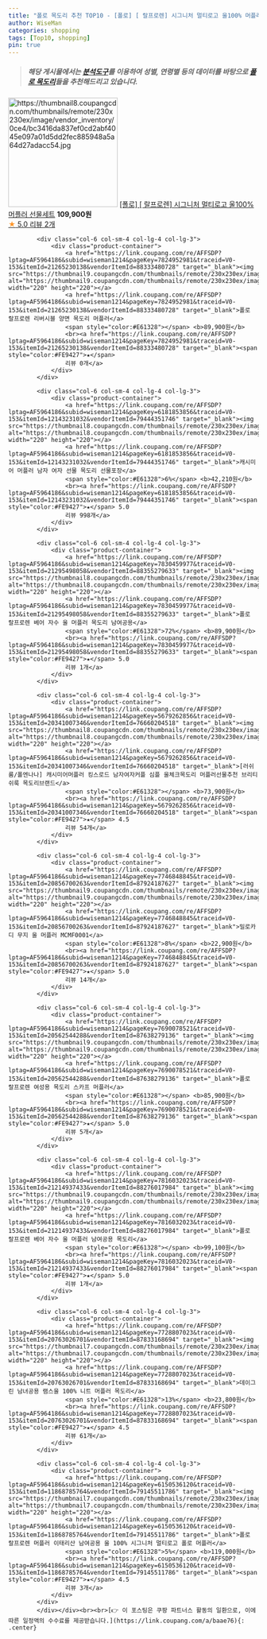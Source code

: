 ```yaml
---
title: "폴로 목도리 추천 TOP10 - [폴로] [ 랄프로렌] 시그니처 멀티로고 울100% 머플러 선물세트"
author: WiseMan
categories: shopping
tags: [Top10, shopping]
pin: true
---
```


> ##### 해당 게시물에서는 [**분석도구**](https://itemscout.io/)를 이용하여 **성별**, **연령별** 등의 데이터를 바탕으로 [**폴로 목도리**](https://link.coupang.com/a/baae76)들을 추천해드리고 있습니다.
<div class="container"><div class="row">
            <div class="col-6 col-sm-4 col-lg-4 col-lg-3">
                <div class="product-container">
                    <a href="https://link.coupang.com/re/AFFSDP?lptag=AF5964186&subid=wiseman1214&pageKey=6927809892&traceid=V0-153&itemId=16753202594&vendorItemId=87931877231" target="_blank"><img src="https://thumbnail8.coupangcdn.com/thumbnails/remote/230x230ex/image/vendor_inventory/0ce4/bc3416da837ef0cd2abf4045e097a01d5dd2fec885948a5a64d27adacc54.jpg" alt="https://thumbnail8.coupangcdn.com/thumbnails/remote/230x230ex/image/vendor_inventory/0ce4/bc3416da837ef0cd2abf4045e097a01d5dd2fec885948a5a64d27adacc54.jpg" width="220" height="220"></a>
                    <a href="https://link.coupang.com/re/AFFSDP?lptag=AF5964186&subid=wiseman1214&pageKey=6927809892&traceid=V0-153&itemId=16753202594&vendorItemId=87931877231" target="_blank">[폴로] [ 랄프로렌] 시그니처 멀티로고 울100% 머플러 선물세트</a>
                    <span style="color:#E61328"></span> <b>109,900원</b>
                    <br><a href="https://link.coupang.com/re/AFFSDP?lptag=AF5964186&subid=wiseman1214&pageKey=6927809892&traceid=V0-153&itemId=16753202594&vendorItemId=87931877231" target="_blank"><span style="color:#FE9427">★</span> 5.0
                    리뷰 2개</a>
                </div>
            </div>
            
            <div class="col-6 col-sm-4 col-lg-4 col-lg-3">
                <div class="product-container">
                    <a href="https://link.coupang.com/re/AFFSDP?lptag=AF5964186&subid=wiseman1214&pageKey=7824952981&traceid=V0-153&itemId=21265230138&vendorItemId=88333480728" target="_blank"><img src="https://thumbnail9.coupangcdn.com/thumbnails/remote/230x230ex/image/vendor_inventory/27c7/3a6c71944ecc9b33effd8f67fc2fbe28fa2c210ebbdf7b095131ebc16ba3.jpg" alt="https://thumbnail9.coupangcdn.com/thumbnails/remote/230x230ex/image/vendor_inventory/27c7/3a6c71944ecc9b33effd8f67fc2fbe28fa2c210ebbdf7b095131ebc16ba3.jpg" width="220" height="220"></a>
                    <a href="https://link.coupang.com/re/AFFSDP?lptag=AF5964186&subid=wiseman1214&pageKey=7824952981&traceid=V0-153&itemId=21265230138&vendorItemId=88333480728" target="_blank">폴로 랄프로렌 리버시블 양면 목도리 머플러</a>
                    <span style="color:#E61328"></span> <b>89,900원</b>
                    <br><a href="https://link.coupang.com/re/AFFSDP?lptag=AF5964186&subid=wiseman1214&pageKey=7824952981&traceid=V0-153&itemId=21265230138&vendorItemId=88333480728" target="_blank"><span style="color:#FE9427">★</span> 
                    리뷰 0개</a>
                </div>
            </div>
            
            <div class="col-6 col-sm-4 col-lg-4 col-lg-3">
                <div class="product-container">
                    <a href="https://link.coupang.com/re/AFFSDP?lptag=AF5964186&subid=wiseman1214&pageKey=6181853856&traceid=V0-153&itemId=12143231032&vendorItemId=79444351746" target="_blank"><img src="https://thumbnail8.coupangcdn.com/thumbnails/remote/230x230ex/image/vendor_inventory/3cd3/e473e6812b2b297266a72e3f6d2cc6cfb7cb653d5c454d544cde847abff7.jpg" alt="https://thumbnail8.coupangcdn.com/thumbnails/remote/230x230ex/image/vendor_inventory/3cd3/e473e6812b2b297266a72e3f6d2cc6cfb7cb653d5c454d544cde847abff7.jpg" width="220" height="220"></a>
                    <a href="https://link.coupang.com/re/AFFSDP?lptag=AF5964186&subid=wiseman1214&pageKey=6181853856&traceid=V0-153&itemId=12143231032&vendorItemId=79444351746" target="_blank">캐시미어 머플러 남자 여자 선물 목도리 선물포장</a>
                    <span style="color:#E61328">6%</span> <b>42,210원</b>
                    <br><a href="https://link.coupang.com/re/AFFSDP?lptag=AF5964186&subid=wiseman1214&pageKey=6181853856&traceid=V0-153&itemId=12143231032&vendorItemId=79444351746" target="_blank"><span style="color:#FE9427">★</span> 5.0
                    리뷰 998개</a>
                </div>
            </div>
            
            <div class="col-6 col-sm-4 col-lg-4 col-lg-3">
                <div class="product-container">
                    <a href="https://link.coupang.com/re/AFFSDP?lptag=AF5964186&subid=wiseman1214&pageKey=7830459977&traceid=V0-153&itemId=21295498058&vendorItemId=88355279633" target="_blank"><img src="https://thumbnail8.coupangcdn.com/thumbnails/remote/230x230ex/image/vendor_inventory/a4ef/6a06cc1e169d91693a57daa9fb88fdba6222de21d904f72e2334a5210f94.jpg" alt="https://thumbnail8.coupangcdn.com/thumbnails/remote/230x230ex/image/vendor_inventory/a4ef/6a06cc1e169d91693a57daa9fb88fdba6222de21d904f72e2334a5210f94.jpg" width="220" height="220"></a>
                    <a href="https://link.coupang.com/re/AFFSDP?lptag=AF5964186&subid=wiseman1214&pageKey=7830459977&traceid=V0-153&itemId=21295498058&vendorItemId=88355279633" target="_blank">폴로 랄프로렌 베어 자수 울 머플러 목도리 남여공용</a>
                    <span style="color:#E61328">72%</span> <b>89,900원</b>
                    <br><a href="https://link.coupang.com/re/AFFSDP?lptag=AF5964186&subid=wiseman1214&pageKey=7830459977&traceid=V0-153&itemId=21295498058&vendorItemId=88355279633" target="_blank"><span style="color:#FE9427">★</span> 5.0
                    리뷰 1개</a>
                </div>
            </div>
            
            <div class="col-6 col-sm-4 col-lg-4 col-lg-3">
                <div class="product-container">
                    <a href="https://link.coupang.com/re/AFFSDP?lptag=AF5964186&subid=wiseman1214&pageKey=5679262856&traceid=V0-153&itemId=20341007346&vendorItemId=76660204518" target="_blank"><img src="https://thumbnail8.coupangcdn.com/thumbnails/remote/230x230ex/image/vendor_inventory/3bc2/be65137a91c1cee2a5d95cc10cfcda41a2ca08422eb96ee3c699afba8fcd.png" alt="https://thumbnail8.coupangcdn.com/thumbnails/remote/230x230ex/image/vendor_inventory/3bc2/be65137a91c1cee2a5d95cc10cfcda41a2ca08422eb96ee3c699afba8fcd.png" width="220" height="220"></a>
                    <a href="https://link.coupang.com/re/AFFSDP?lptag=AF5964186&subid=wiseman1214&pageKey=5679262856&traceid=V0-153&itemId=20341007346&vendorItemId=76660204518" target="_blank">[러쉬룸/폴엔나나] 캐시미어머플러 킹스로드 남자여자커플 심플 울체크목도리 머플러선물추천 브리티쉬룩 목도리브랜드</a>
                    <span style="color:#E61328"></span> <b>73,900원</b>
                    <br><a href="https://link.coupang.com/re/AFFSDP?lptag=AF5964186&subid=wiseman1214&pageKey=5679262856&traceid=V0-153&itemId=20341007346&vendorItemId=76660204518" target="_blank"><span style="color:#FE9427">★</span> 4.5
                    리뷰 54개</a>
                </div>
            </div>
            
            <div class="col-6 col-sm-4 col-lg-4 col-lg-3">
                <div class="product-container">
                    <a href="https://link.coupang.com/re/AFFSDP?lptag=AF5964186&subid=wiseman1214&pageKey=7746848845&traceid=V0-153&itemId=20856700263&vendorItemId=87924187627" target="_blank"><img src="https://thumbnail9.coupangcdn.com/thumbnails/remote/230x230ex/image/rs_quotation_api/oqq4g1cg/b69f62748dee4ce7bdbfc3e74a06d9cf.jpg" alt="https://thumbnail9.coupangcdn.com/thumbnails/remote/230x230ex/image/rs_quotation_api/oqq4g1cg/b69f62748dee4ce7bdbfc3e74a06d9cf.jpg" width="220" height="220"></a>
                    <a href="https://link.coupang.com/re/AFFSDP?lptag=AF5964186&subid=wiseman1214&pageKey=7746848845&traceid=V0-153&itemId=20856700263&vendorItemId=87924187627" target="_blank">밀로카디 무지 울 머플러 MCMF0001</a>
                    <span style="color:#E61328">8%</span> <b>22,900원</b>
                    <br><a href="https://link.coupang.com/re/AFFSDP?lptag=AF5964186&subid=wiseman1214&pageKey=7746848845&traceid=V0-153&itemId=20856700263&vendorItemId=87924187627" target="_blank"><span style="color:#FE9427">★</span> 5.0
                    리뷰 14개</a>
                </div>
            </div>
            
            <div class="col-6 col-sm-4 col-lg-4 col-lg-3">
                <div class="product-container">
                    <a href="https://link.coupang.com/re/AFFSDP?lptag=AF5964186&subid=wiseman1214&pageKey=7690078521&traceid=V0-153&itemId=20562544288&vendorItemId=87638279136" target="_blank"><img src="https://thumbnail9.coupangcdn.com/thumbnails/remote/230x230ex/image/vendor_inventory/c6d7/31ac6559906fceea3bbb0a7c712ed37479b33d563f0c3cc0b647157788a0.jpg" alt="https://thumbnail9.coupangcdn.com/thumbnails/remote/230x230ex/image/vendor_inventory/c6d7/31ac6559906fceea3bbb0a7c712ed37479b33d563f0c3cc0b647157788a0.jpg" width="220" height="220"></a>
                    <a href="https://link.coupang.com/re/AFFSDP?lptag=AF5964186&subid=wiseman1214&pageKey=7690078521&traceid=V0-153&itemId=20562544288&vendorItemId=87638279136" target="_blank">폴로 랄프로렌 여성용 목도리 스카프 머플러</a>
                    <span style="color:#E61328"></span> <b>85,900원</b>
                    <br><a href="https://link.coupang.com/re/AFFSDP?lptag=AF5964186&subid=wiseman1214&pageKey=7690078521&traceid=V0-153&itemId=20562544288&vendorItemId=87638279136" target="_blank"><span style="color:#FE9427">★</span> 5.0
                    리뷰 5개</a>
                </div>
            </div>
            
            <div class="col-6 col-sm-4 col-lg-4 col-lg-3">
                <div class="product-container">
                    <a href="https://link.coupang.com/re/AFFSDP?lptag=AF5964186&subid=wiseman1214&pageKey=7816032023&traceid=V0-153&itemId=21214937433&vendorItemId=88276017984" target="_blank"><img src="https://thumbnail9.coupangcdn.com/thumbnails/remote/230x230ex/image/vendor_inventory/eb99/648ccc0cc8e27d8e684f777081500842211227b927b8ac1615225a6e2e90.png" alt="https://thumbnail9.coupangcdn.com/thumbnails/remote/230x230ex/image/vendor_inventory/eb99/648ccc0cc8e27d8e684f777081500842211227b927b8ac1615225a6e2e90.png" width="220" height="220"></a>
                    <a href="https://link.coupang.com/re/AFFSDP?lptag=AF5964186&subid=wiseman1214&pageKey=7816032023&traceid=V0-153&itemId=21214937433&vendorItemId=88276017984" target="_blank">폴로 랄프로렌 베어 자수 울 머플러 남여공용 목도리</a>
                    <span style="color:#E61328"></span> <b>99,100원</b>
                    <br><a href="https://link.coupang.com/re/AFFSDP?lptag=AF5964186&subid=wiseman1214&pageKey=7816032023&traceid=V0-153&itemId=21214937433&vendorItemId=88276017984" target="_blank"><span style="color:#FE9427">★</span> 5.0
                    리뷰 1개</a>
                </div>
            </div>
            
            <div class="col-6 col-sm-4 col-lg-4 col-lg-3">
                <div class="product-container">
                    <a href="https://link.coupang.com/re/AFFSDP?lptag=AF5964186&subid=wiseman1214&pageKey=7728807023&traceid=V0-153&itemId=20763026701&vendorItemId=87833168694" target="_blank"><img src="https://thumbnail7.coupangcdn.com/thumbnails/remote/230x230ex/image/vendor_inventory/402a/63a18e32d7527f41e460a6228e9571e7b2549f01d2ed315eae823f7eb98c.jpg" alt="https://thumbnail7.coupangcdn.com/thumbnails/remote/230x230ex/image/vendor_inventory/402a/63a18e32d7527f41e460a6228e9571e7b2549f01d2ed315eae823f7eb98c.jpg" width="220" height="220"></a>
                    <a href="https://link.coupang.com/re/AFFSDP?lptag=AF5964186&subid=wiseman1214&pageKey=7728807023&traceid=V0-153&itemId=20763026701&vendorItemId=87833168694" target="_blank">데이그린 남녀공용 램스울 100% 니트 머플러 목도리</a>
                    <span style="color:#E61328">13%</span> <b>23,800원</b>
                    <br><a href="https://link.coupang.com/re/AFFSDP?lptag=AF5964186&subid=wiseman1214&pageKey=7728807023&traceid=V0-153&itemId=20763026701&vendorItemId=87833168694" target="_blank"><span style="color:#FE9427">★</span> 4.5
                    리뷰 61개</a>
                </div>
            </div>
            
            <div class="col-6 col-sm-4 col-lg-4 col-lg-3">
                <div class="product-container">
                    <a href="https://link.coupang.com/re/AFFSDP?lptag=AF5964186&subid=wiseman1214&pageKey=6150536120&traceid=V0-153&itemId=11868785764&vendorItemId=79145511786" target="_blank"><img src="https://thumbnail7.coupangcdn.com/thumbnails/remote/230x230ex/image/vendor_inventory/4168/4fc7b384f563955dcde7c7c1c822b474038c6701626fd8439fe076675574.png" alt="https://thumbnail7.coupangcdn.com/thumbnails/remote/230x230ex/image/vendor_inventory/4168/4fc7b384f563955dcde7c7c1c822b474038c6701626fd8439fe076675574.png" width="220" height="220"></a>
                    <a href="https://link.coupang.com/re/AFFSDP?lptag=AF5964186&subid=wiseman1214&pageKey=6150536120&traceid=V0-153&itemId=11868785764&vendorItemId=79145511786" target="_blank">폴로 랄프로렌 머플러 이태리산 남여공용 울 100% 시그니처 멀티로고 폴로 머플러</a>
                    <span style="color:#E61328">5%</span> <b>119,000원</b>
                    <br><a href="https://link.coupang.com/re/AFFSDP?lptag=AF5964186&subid=wiseman1214&pageKey=6150536120&traceid=V0-153&itemId=11868785764&vendorItemId=79145511786" target="_blank"><span style="color:#FE9427">★</span> 4.5
                    리뷰 3개</a>
                </div>
            </div>
            </div></div><br><br>[👉 이 포스팅은 쿠팡 파트너스 활동의 일환으로, 이에 따른 일정액의 수수료를 제공받습니다.](https://link.coupang.com/a/baae76){: .center}